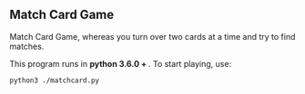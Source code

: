 ## Match Card Game

Match Card Game, whereas you turn over two cards at a time and try to find matches.

This program runs in <b>python 3.6.0 + </b>. To start playing, use:

`python3 ./matchcard.py`
